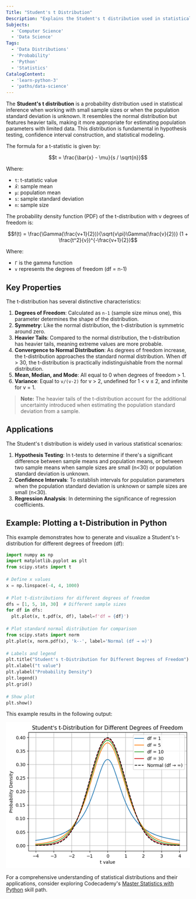```yaml
---
Title: "Student's t Distribution"
Description: "Explains the Student's t distribution used in statistical inference when sample sizes are small or population standard deviation is unknown."
Subjects:
  - 'Computer Science'
  - 'Data Science'
Tags:
  - 'Data Distributions'
  - 'Probability'
  - 'Python'
  - 'Statistics'
CatalogContent:
  - 'learn-python-3'
  - 'paths/data-science'
---
```


The **Student's t distribution** is a probability distribution used in statistical inference when working with small sample sizes or when the population standard deviation is unknown. It resembles the normal distribution but features heavier tails, making it more appropriate for estimating population parameters with limited data. This distribution is fundamental in hypothesis testing, confidence interval construction, and statistical modeling.

The formula for a t-statistic is given by:

$$t = \frac{\bar{x} - \mu}{s / \sqrt{n}}$$

Where:

- `t`: t-statistic value
- $\bar{x}$: sample mean
- `μ`: population mean
- `s`: sample standard deviation
- `n`: sample size

The probability density function (PDF) of the t-distribution with v degrees of freedom is:

$$f(t) = \frac{\Gamma(\frac{v+1}{2})}{\sqrt{v\pi}\Gamma(\frac{v}{2})} (1 + \frac{t^2}{v})^{-\frac{v+1}{2}}$$

Where:

- `Γ` is the gamma function
- `v` represents the degrees of freedom (df = n-1)

## Key Properties

The t-distribution has several distinctive characteristics:

1. **Degrees of Freedom**: Calculated as `n-1` (sample size minus one), this parameter determines the shape of the distribution.
2. **Symmetry**: Like the normal distribution, the t-distribution is symmetric around zero.
3. **Heavier Tails**: Compared to the normal distribution, the t-distribution has heavier tails, meaning extreme values are more probable.
4. **Convergence to Normal Distribution**: As degrees of freedom increase, the t-distribution approaches the standard normal distribution. When df > 30, the t-distribution is practically indistinguishable from the normal distribution.
5. **Mean, Median, and Mode**: All equal to 0 when degrees of freedom > 1.
6. **Variance**: Equal to `v/(v-2)` for v > 2, undefined for 1 < v ≤ 2, and infinite for v = 1.

> **Note:** The heavier tails of the t-distribution account for the additional uncertainty introduced when estimating the population standard deviation from a sample.

## Applications

The Student's t distribution is widely used in various statistical scenarios:

1. **Hypothesis Testing**: In t-tests to determine if there's a significant difference between sample means and population means, or between two sample means when sample sizes are small (n<30) or population standard deviation is unknown.
2. **Confidence Intervals**: To establish intervals for population parameters when the population standard deviation is unknown or sample sizes are small (n<30).
3. **Regression Analysis**: In determining the significance of regression coefficients.

## Example: Plotting a t-Distribution in Python

This example demonstrates how to generate and visualize a Student's t-distribution for different degrees of freedom (df):

```py
import numpy as np
import matplotlib.pyplot as plt
from scipy.stats import t

# Define x values
x = np.linspace(-4, 4, 1000)

# Plot t-distributions for different degrees of freedom
dfs = [1, 5, 10, 30]  # Different sample sizes
for df in dfs:
  plt.plot(x, t.pdf(x, df), label=f'df = {df}')

# Plot standard normal distribution for comparison
from scipy.stats import norm
plt.plot(x, norm.pdf(x), 'k--', label='Normal (df → ∞)')

# Labels and legend
plt.title("Student's t-Distribution for Different Degrees of Freedom")
plt.xlabel("t value")
plt.ylabel("Probability Density")
plt.legend()
plt.grid()

# Show plot
plt.show()
```

This example results in the following output:

![Graph comparing Student's t-distributions for different degrees of freedom with a standard normal distribution](https://raw.githubusercontent.com/Codecademy/docs/main/media/stdistribution-output.png)

​For a comprehensive understanding of statistical distributions and their applications, consider exploring Codecademy's [Master Statistics with Python](https://www.codecademy.com/learn/paths/master-statistics-with-python) skill path.
